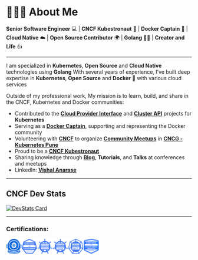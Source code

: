 
<!--# Hello, folks! <img src="HandWave.gif" width="40" align="left"/>-->

# 👨🏻‍💻  About Me

**Senior Software Engineer** 💻 | **CNCF Kubestronaut** 🚀 | **Docker Captain** 🐳 | **Cloud Native** ☁️ | **Open Source Contributor** 🌍 | **Golang** 🦸‍♂️ | **Creator and Life** 👍

---

I am specialized in **Kubernetes**, **Open Source** and **Cloud Native** technologies using **Golang** With several years of experience, I’ve built deep expertise in **Kubernetes**, **Open Source** and **Docker** 🐳 with various cloud services

Outside of my professional work, My mission is to learn, build, and share in the CNCF, Kubernetes and Docker communities:
- Contributed to the [**Cloud Provider Interface**](https://github.com/kubernetes/autoscaler/tree/master/cluster-autoscaler/cloudprovider) and [**Cluster API**](https://github.com/kubernetes-sigs/cluster-api/commits/main/?author=vishalanarase) projects for **Kubernetes**
- Serving as a [**Docker Captain**](https://www.docker.com/captains/vishal-anarase/), supporting and representing the Docker community
- Volunteering with [**CNCF**](https://www.cncf.io/) to organize [**Community Meetups**](https://community.cncf.io/) in [**CNCG - Kubernetes Pune**](https://community.cncf.io/kubernetes-pune/)
- Proud to be a [**CNCF Kubestronaut**](https://www.cncf.io/training/kubestronaut/?_sft_lf-country=in&p=vishal-anarase)
- Sharing knowledge through [**Blog**](https://vishalanarase.is-a.dev/), **Tutorials**, and **Talks** at conferences and meetups
- LinkedIn: [**Vishal Anarase**](https://www.linkedin.com/in/vishal-anarase-623707104/)

---

## CNCF Dev Stats

[![DevStats Card](https://devstats.me/?username=vishalanarase)](https://github.com/vishalanarase/devstats-card)

---

### Certifications:

<img height="42" align="left" alt="CKA" width="42" src="https://raw.githubusercontent.com/vishalanarase/vishalanarase/refs/heads/master/assets/kubestronaut.svg" style="max-width: 100%;">

<img height="42" align="left" alt="CKA" width="42" src="https://raw.githubusercontent.com/vishalanarase/vishalanarase/refs/heads/master/assets/kcna.svg" style="max-width: 100%;">

<img height="42" align="left" alt="CKA" width="42" src="https://raw.githubusercontent.com/vishalanarase/vishalanarase/refs/heads/master/assets/cka.svg" style="max-width: 100%;">

<img height="42" align="left" alt="CKAD" width="42" src="https://raw.githubusercontent.com/vishalanarase/vishalanarase/refs/heads/master/assets/ckad.svg" style="max-width: 100%;">

<img height="42" align="left" alt="CKS" width="42" src="https://raw.githubusercontent.com/vishalanarase/vishalanarase/refs/heads/master/assets/cks.svg" style="max-width: 100%;">

<img height="42" align="left" alt="CKA" width="42" src="https://raw.githubusercontent.com/vishalanarase/vishalanarase/refs/heads/master/assets/kcsa.svg" style="max-width: 100%;">

<!--
### 👨🏻‍💻 &nbsp;About Me

**Engineer @civo @kubernetes | CNCF Kubestronaut | Docker Captain | Cloud Native | Open Source | Creator and Life** 👍

> I'm Vishal, Senior Software Engineer with a strong focus on Kubernetes, Open Source and Cloud Native technologies using Golang. Over the past several years, I’ve developed a deep expertise in Docker and various cloud services.

- Beyond my work at the office, I'm actively involved in the Kubernetes and Docker communities:
  - Contributed to the Cloud Provider Interface and Cluster API projects for Kubernetes
  - Serving as a Docker Captain, representing and supporting the Docker community
  - Volunteering with CNCF to organize Kubernetes Community Meetups in Pune
  - Proud to be a CNCF Kubestronaut

-->


<!---
### 🛠 &nbsp;Technologies Stack

![](https://img.shields.io/badge/OS-Linux-informational?style=flat&logo=linux&logoColor=white&color=2bbc8a)
![](https://img.shields.io/badge/Shell-Bash-informational?style=flat&logo=gnu-bash&logoColor=white&color=2bbc8a)

![](https://img.shields.io/badge/Code-Golang-informational?style=flat&logo=go&logoColor=white&color=2bbc8a)

![](https://img.shields.io/badge/Tool-Docker-informational?style=flat&logo=docker&logoColor=white&color=2bbc8a)
![](https://img.shields.io/badge/Tool-Kubernetes-informational?style=flat&logo=kubernetes&logoColor=white&color=2bbc8a)
![](https://img.shields.io/badge/Tool-PostgreSQL-informational?style=flat&logo=postgresql&logoColor=white&color=2bbc8a)

![](https://img.shields.io/badge/Cloud-Civo-informational?style=flat&logo=civo&logoColor=white&color=2bbc8a)

### ⚙️ &nbsp;GitHub Stats

<p>
<a href="https://github.com/vishalanarase">
  <img height="180em" width = "400em" src="https://github-readme-stats-eight-theta.vercel.app/api?username=vishalanarase&show_icons=true&theme=algolia&include_all_commits=true&count_private=true"/>
  <!--  <img height="180em" width = "400em" src="https://github-readme-stats-eight-theta.vercel.app/api/top-langs/?username=vishalanarase&layout=compact&langs_count=8&theme=algolia"/>
<img height="180em" width = "400em" src="https://github-readme-stats-eight-theta.vercel.app/api/top-langs/?username=vishalanarase&hide=JavaScript,html,tex,scss&layout=compact&langs_count=8&theme=algolia"/>--> 
<!--
</a>
</p>

### 🤝🏻 &nbsp;Connect with Me

<p>
</br><a href="https://vishalanarase.github.io/"><img src="https://img.shields.io/badge/-vishalanarase.github.io-3423A6?style=flat&logo=Google-Chrome&logoColor=white"/></a>
</br></br><a href="https://www.linkedin.com/in/vishal-anarase-623707104/"><img src="https://img.shields.io/badge/-Vishal%20Anarase-0077B5?style=flat&logo=Linkedin&logoColor=white"/></a>
</br></br><a href="https://twitter.com/vishalanarase"><img src="https://img.shields.io/badge/-@vishalanarase-00ACEE?style=flat&logo=Twitter&logoColor=white"/></a>
</br></br><a href="https://www.youtube.com/@vishal.anarase"><img src="https://img.shields.io/badge/-@vishal.anarase-CD201F?style=flat&logo=Youtube&logoColor=white"/></a>
</br></br><a href="mailto:vishalanarase11@gmail.com"><img src="https://img.shields.io/badge/-iamvishalanarase@gmail.com-D14836?style=flat&logo=Gmail&logoColor=white"/></a>
</p>